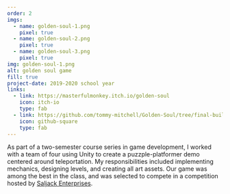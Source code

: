 ```yaml
---
order: 2
imgs:
  - name: golden-soul-1.png
    pixel: true
  - name: golden-soul-2.png
    pixel: true
  - name: golden-soul-3.png
    pixel: true
img: golden-soul-1.png
alt: golden soul game
fill: true
project-date: 2019-2020 school year
links:
  - link: https://masterfulmonkey.itch.io/golden-soul
    icon: itch-io
    type: fab
  - link: https://github.com/tommy-mitchell/Golden-Soul/tree/final-build
    icon: github-square
    type: fab
---
```


As part of a two-semester course series in game development, I worked with a team of four using Unity to create a puzzple-platformer demo centered around teleportation. My responsibilities included implementing mechanics, designing levels, and creating all art assets. Our game was among the best in the class, and was selected to compete in a competition hosted by [Saljack Enterprises](https://saljackenterprises.com/).
